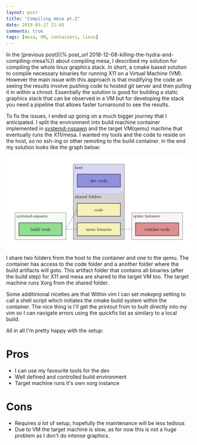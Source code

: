 ```yaml
---
layout: post
title: "Compiling mesa pt.2"
date: 2019-03-17 21:43
comments: true
tags: [mesa, VM, containers, linux]
---
```


In the [previous post]({% post_url 2018-12-08-killing-the-hydra-and-compiling-mesa%}) about compiling mesa, I described my solution for compiling the whole linux graphics stack. In short, a cmake based solution to compile necessary binaries for running X11 on a Virtual Machine (VM). However the main issue with this approach is that modifying the code an seeing the results involve pushing code to hosted git server and then pulling it in within a chroot. Essentially the solution is good for building a static graphics stack that can be observed in a VM but for developing the stack you need a pipeline that allows faster turnaround to see the results.

To fix the issues, I ended up going on a much bigger journey that I anticipated. I split the environment into build machine container implemented in [systemd-nspawn](https://www.freedesktop.org/software/systemd/man/systemd-nspawn.html) and the target VM(qemu) machine that eventually runs the X11/mesa. I wanted my tools and the code to reside on the host, so no ssh-ing or other remoting to the build container.
In the end my solution looks like the graph below:

![Build Diagram](/assets/mesa-diagram.png)

I share two folders from the host to the container and one to the qemu. The container has access to the code folder and a another folder where the build artifacts will goto. This artifact folder that contains all binaries (after the build step) for X11 and mesa are shared to the target VM too. The target machine runs Xorg from the shared folder.

Some additinional niceties are that Within vim I can set _makeprg_ setting to call a shell script which initiates the cmake build system within the container. The nice thing is I'll get the printout from to built directly into my vim so I can navigate errors using the quickfix list as similary to a local build. 

All in all I'm pretty happy with the setup:

# Pros
+ I can use my favourite tools for the dev
+ Well defined and controlled build environment
+ Target machine runs it's own xorg instance

# Cons

+ Requires _a lot_ of setup, hopefully the maintenance will be less tedious
+ Due to VM the target machine is slow, as for now this is not a huge problem as I don't do intense graphics.

